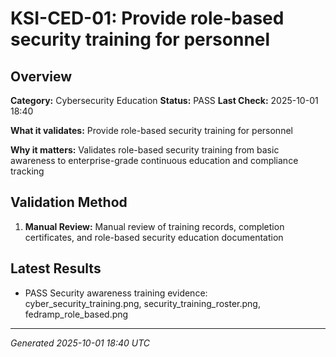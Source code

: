 # KSI-CED-01: Provide role-based security training for personnel

## Overview

**Category:** Cybersecurity Education
**Status:** PASS
**Last Check:** 2025-10-01 18:40

**What it validates:** Provide role-based security training for personnel

**Why it matters:** Validates role-based security training from basic awareness to enterprise-grade continuous education and compliance tracking

## Validation Method

1. **Manual Review:** Manual review of training records, completion certificates, and role-based security education documentation

## Latest Results

- PASS Security awareness training evidence: cyber_security_training.png, security_training_roster.png, fedramp_role_based.png

---
*Generated 2025-10-01 18:40 UTC*